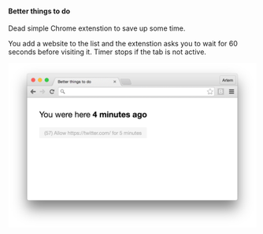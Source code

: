 #### Better things to do

Dead simple Chrome extenstion to save up some time.

You add a website to the list and the extenstion asks you to wait for 60 seconds before visiting it. Timer stops if the tab is not active.

<img src="screenshots/01.png" />
